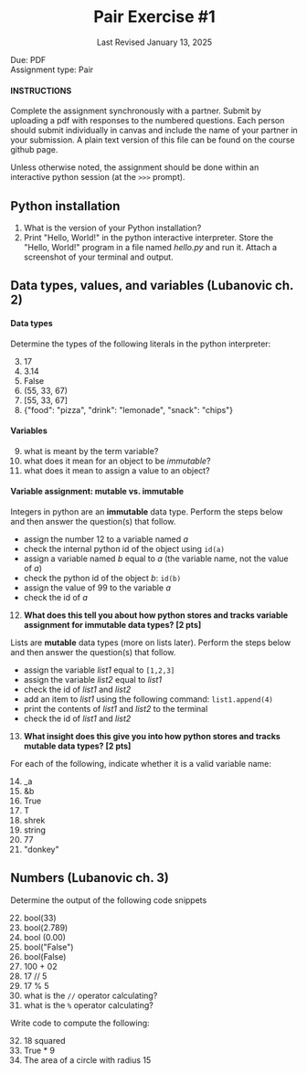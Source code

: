 <h1 style="text-align: center;">Pair Exercise #1</h1>

<p style="text-align: center;">Last Revised January 13, 2025</p>

Due: PDF \
Assignment type: Pair

#### INSTRUCTIONS
Complete the assignment synchronously with a partner. Submit by uploading a pdf with responses to the numbered questions. Each person should submit individually in canvas and include the name of your partner in your submission. A plain text version of this file can be found on the course github page.

Unless otherwise noted, the assignment should be done within an interactive python session (at the `>>>` prompt).

## Python installation
1) What is the version of your Python installation?
2) Print "Hello, World!" in the python interactive interpreter. Store the "Hello, World!" program in a file named _hello.py_ and run it. Attach a screenshot of your terminal and output.

## Data types, values, and variables (Lubanovic ch. 2)

#### Data types
Determine the types of the following literals in the python interpreter:

3) 17
4) 3.14
5) False
6) (55, 33, 67)
7) [55, 33, 67]
8) {"food": "pizza", "drink": "lemonade", "snack": "chips"}

#### Variables
9) what is meant by the term variable?
10) what does it mean for an object to be _immutable_?
11) what does it mean to assign a value to an object?

#### Variable assignment: mutable vs. immutable
Integers in python are an __immutable__ data type. Perform the steps below and then answer the question(s) that follow.
- assign the number 12 to a variable named _a_
- check the internal python id of the object using `id(a)`
- assign a variable named _b_ equal to _a_ (the variable name, not the value of _a_)
- check the python id of the object _b_: `id(b)`
- assign the value of 99 to the variable _a_
- check the id of _a_
12) **What does this tell you about how python stores and tracks variable assignment for immutable data types? [2 pts]**

Lists are __mutable__ data types (more on lists later). Perform the steps below and then answer the question(s) that follow.
- assign the variable _list1_ equal to `[1,2,3]`
- assign the variable _list2_ equal to _list1_
- check the id of _list1_ and _list2_
- add an item to _list1_ using the following command: `list1.append(4)`
- print the contents of _list1_ and _list2_ to the terminal
- check the id of _list1_ and _list2_
13) **What insight does this give you into how python stores and tracks mutable data types? [2 pts]**

For each of the following, indicate whether it is a valid variable name:

14) _a
15) &b
16) True
17) T
18) shrek
19) string
20) 77
21) "donkey"

## Numbers (Lubanovic ch. 3)
Determine the output of the following code snippets

22) bool(33)
23) bool(2.789)
24) bool (0.00)
25) bool("False")
26) bool(False)
27) 100 + 02
28) 17 // 5
29) 17 % 5
30) what is the `//` operator calculating? 
31) what is the `%` operator calculating?

Write code to compute the following:

32) 18 squared
33) True * 9
34) The area of a circle with radius 15
